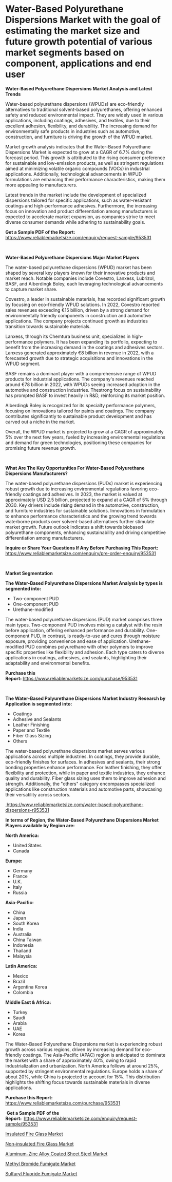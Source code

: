 <p><h1>Water-Based Polyurethane Dispersions Market with the goal of estimating the market size and future growth potential of various market segments based on component, applications and end user</h1></p><p><strong>Water-Based Polyurethane Dispersions Market Analysis and Latest Trends</strong></p>
<p><p>Water-based polyurethane dispersions (WPUDs) are eco-friendly alternatives to traditional solvent-based polyurethanes, offering enhanced safety and reduced environmental impact. They are widely used in various applications, including coatings, adhesives, and textiles, due to their excellent adhesion, flexibility, and durability. The increasing demand for environmentally safe products in industries such as automotive, construction, and furniture is driving the growth of the WPUD market.</p><p>Market growth analysis indicates that the Water-Based Polyurethane Dispersions Market is expected to grow at a CAGR of 6.7% during the forecast period. This growth is attributed to the rising consumer preference for sustainable and low-emission products, as well as stringent regulations aimed at minimizing volatile organic compounds (VOCs) in industrial applications. Additionally, technological advancements in WPUD formulations are enhancing their performance characteristics, making them more appealing to manufacturers.</p><p>Latest trends in the market include the development of specialized dispersions tailored for specific applications, such as water-resistant coatings and high-performance adhesives. Furthermore, the increasing focus on innovation and product differentiation among manufacturers is expected to accelerate market expansion, as companies strive to meet diverse consumer demands while adhering to sustainability goals.</p></p>
<p><strong>Get a Sample PDF of the Report:&nbsp;</strong> <a href="https://www.reliablemarketsize.com/enquiry/request-sample/953531?utm_campaign=2130&utm_medium=2&utm_source=Github&utm_content=ia&utm_term=02042025&utm_id=water-based-polyurethane-dispersions">https://www.reliablemarketsize.com/enquiry/request-sample/953531</a></p>
<p>&nbsp;</p>
<p><strong>Water-Based Polyurethane Dispersions Major Market Players</strong></p>
<p><p>The water-based polyurethane dispersions (WPUD) market has been shaped by several key players known for their innovative products and market reach. Notable companies include Covestro, Lanxess, Lubrizol, BASF, and Alberdingk Boley, each leveraging technological advancements to capture market share.</p><p>Covestro, a leader in sustainable materials, has recorded significant growth by focusing on eco-friendly WPUD solutions. In 2022, Covestro reported sales revenues exceeding €15 billion, driven by a strong demand for environmentally friendly components in construction and automotive applications. The company projects continued growth as industries transition towards sustainable materials.</p><p>Lanxess, through its Chemtura business unit, specializes in high-performance polymers. It has been expanding its portfolio, expecting to benefit from the increasing demand in the coatings and adhesives sectors. Lanxess generated approximately €8 billion in revenue in 2022, with a forecasted growth due to strategic acquisitions and innovations in the WPUD segment.</p><p>BASF remains a dominant player with a comprehensive range of WPUD products for industrial applications. The company's revenues reached around €78 billion in 2022, with WPUDs seeing increased adoption in the automotive and construction industries. Thestrong focus on sustainability has prompted BASF to invest heavily in R&D, reinforcing its market position.</p><p>Alberdingk Boley is recognized for its specialty performance polymers, focusing on innovations tailored for paints and coatings. The company contributes significantly to sustainable product development and has carved out a niche in the market. </p><p>Overall, the WPUD market is projected to grow at a CAGR of approximately 5% over the next few years, fueled by increasing environmental regulations and demand for green technologies, positioning these companies for promising future revenue growth.</p></p>
<p>&nbsp;</p>
<p><strong>What Are The Key Opportunities For Water-Based Polyurethane Dispersions Manufacturers?</strong></p>
<p><p>The water-based polyurethane dispersions (PUDs) market is experiencing robust growth due to increasing environmental regulations favoring eco-friendly coatings and adhesives. In 2023, the market is valued at approximately USD 2.5 billion, projected to expand at a CAGR of 5% through 2030. Key drivers include rising demand in the automotive, construction, and furniture industries for sustainable solutions. Innovations in formulation to enhance performance characteristics and the growing trend towards waterborne products over solvent-based alternatives further stimulate market growth. Future outlook indicates a shift towards biobased polyurethane components, enhancing sustainability and driving competitive differentiation among manufacturers.</p></p>
<p><strong>Inquire or Share Your Questions If Any Before Purchasing This Report:</strong> <a href="https://www.reliablemarketsize.com/enquiry/pre-order-enquiry/953531?utm_campaign=2130&utm_medium=2&utm_source=Github&utm_content=ia&utm_term=02042025&utm_id=water-based-polyurethane-dispersions">https://www.reliablemarketsize.com/enquiry/pre-order-enquiry/953531</a></p>
<p>&nbsp;</p>
<p><strong>Market Segmentation</strong></p>
<p><strong>The Water-Based Polyurethane Dispersions Market Analysis by types is segmented into:</strong></p>
<p><ul><li>Two-component PUD</li><li>One-component PUD</li><li>Urethane-modified</li></ul></p>
<p><p>The water-based polyurethane dispersions (PUD) market comprises three main types. Two-component PUD involves mixing a catalyst with the resin before application, offering enhanced performance and durability. One-component PUD, in contrast, is ready-to-use and cures through moisture exposure, providing convenience and ease of application. Urethane-modified PUD combines polyurethane with other polymers to improve specific properties like flexibility and adhesion. Each type caters to diverse applications in coatings, adhesives, and sealants, highlighting their adaptability and environmental benefits.</p></p>
<p><strong>Purchase this Report:&nbsp;</strong><a href="https://www.reliablemarketsize.com/purchase/953531?utm_campaign=2130&utm_medium=2&utm_source=Github&utm_content=ia&utm_term=02042025&utm_id=water-based-polyurethane-dispersions">https://www.reliablemarketsize.com/purchase/953531</a></p>
<p>&nbsp;</p>
<p><strong>The Water-Based Polyurethane Dispersions Market Industry Research by Application is segmented into:</strong></p>
<p><ul><li>Coatings</li><li>Adhesive and Sealants</li><li>Leather Finishing</li><li>Paper and Textile</li><li>Fiber Glass Sizing</li><li>Others</li></ul></p>
<p><p>The water-based polyurethane dispersions market serves various applications across multiple industries. In coatings, they provide durable, eco-friendly finishes for surfaces. In adhesives and sealants, their strong bonding properties enhance performance. For leather finishing, they offer flexibility and protection, while in paper and textile industries, they enhance quality and durability. Fiber glass sizing uses them to improve adhesion and strength. Additionally, the "others" category encompasses specialized applications like construction materials and automotive parts, showcasing their versatility across sectors.</p></p>
<p><a href="https://www.reliablemarketsize.com/water-based-polyurethane-dispersions-r953531?utm_campaign=2130&utm_medium=2&utm_source=Github&utm_content=ia&utm_term=02042025&utm_id=water-based-polyurethane-dispersions">&nbsp;https://www.reliablemarketsize.com/water-based-polyurethane-dispersions-r953531</a></p>
<p><strong>In terms of Region, the Water-Based Polyurethane Dispersions Market Players available by Region are:</strong></p>
<p>
    <p> <strong> North America: </strong>
        <ul>
            <li>United States</li>
            <li>Canada</li>
        </ul>
        </p> 
    <p> <strong> Europe: </strong>
        <ul>
            <li>Germany</li>
            <li>France</li>
            <li>U.K.</li>
            <li>Italy</li>
            <li>Russia</li>
        </ul>
        </p> 
    <p> <strong> Asia-Pacific: </strong>
        <ul>
            <li>China</li>
            <li>Japan</li>
            <li>South Korea</li>
            <li>India</li>
            <li>Australia</li>
            <li>China Taiwan</li>
            <li>Indonesia</li>
            <li>Thailand</li>
            <li>Malaysia</li>
        </ul>
        </p> 
    <p> <strong> Latin America: </strong>
        <ul>
            <li>Mexico</li>
            <li>Brazil</li>
            <li>Argentina Korea</li>
            <li>Colombia</li>
        </ul>
        </p> 
    <p> <strong> Middle East & Africa: </strong>
        <ul>
            <li>Turkey</li>
            <li>Saudi</li>
            <li>Arabia</li>
            <li>UAE</li>
            <li>Korea</li>
        </ul>
    </p>
    </p>
<p><p>The Water-Based Polyurethane Dispersions market is experiencing robust growth across various regions, driven by increasing demand for eco-friendly coatings. The Asia-Pacific (APAC) region is anticipated to dominate the market with a share of approximately 40%, owing to rapid industrialization and urbanization. North America follows at around 25%, supported by stringent environmental regulations. Europe holds a share of about 20%, while China is projected to account for 15%. This distribution highlights the shifting focus towards sustainable materials in diverse applications.</p></p>
<p><strong>Purchase this Report: </strong><a href="https://www.reliablemarketsize.com/purchase/953531?utm_campaign=2130&utm_medium=2&utm_source=Github&utm_content=ia&utm_term=02042025&utm_id=water-based-polyurethane-dispersions">https://www.reliablemarketsize.com/purchase/953531</a></p>
<p>&nbsp;<strong>Get a Sample PDF of the Report:&nbsp;&nbsp;</strong><a href="https://www.reliablemarketsize.com/enquiry/request-sample/953531?utm_campaign=2130&utm_medium=2&utm_source=Github&utm_content=ia&utm_term=02042025&utm_id=water-based-polyurethane-dispersions">https://www.reliablemarketsize.com/enquiry/request-sample/953531</a></p>
<p><strong></strong></p>
<p><p><a href="https://github.com/careymartta6/Market-Research-Report-List-1/blob/main/insulated-fire-glass-market.md?utm_campaign=2130&utm_medium=2&utm_source=Github&utm_content=ia&utm_term=02042025&utm_id=water-based-polyurethane-dispersions">Insulated Fire Glass Market</a></p><p><a href="https://github.com/casalalimo40/Market-Research-Report-List-1/blob/main/non-insulated-fire-glass-market.md?utm_campaign=2130&utm_medium=2&utm_source=Github&utm_content=ia&utm_term=02042025&utm_id=water-based-polyurethane-dispersions">Non-insulated Fire Glass Market</a></p><p><a href="https://github.com/asoauoldag3n/Market-Research-Report-List-1/blob/main/aluminum-zinc-alloy-coated-sheet-steel-market.md?utm_campaign=2130&utm_medium=2&utm_source=Github&utm_content=ia&utm_term=02042025&utm_id=water-based-polyurethane-dispersions">Aluminum-Zinc Alloy Coated Sheet Steel Market</a></p><p><a href="https://github.com/stuwinawisa/Market-Research-Report-List-1/blob/main/methyl-bromide-fumigate-market.md?utm_campaign=2130&utm_medium=2&utm_source=Github&utm_content=ia&utm_term=02042025&utm_id=water-based-polyurethane-dispersions">Methyl Bromide Fumigate Market</a></p><p><a href="https://github.com/phillpfantis/Market-Research-Report-List-1/blob/main/sulfuryl-fluoride-fumigate-market.md?utm_campaign=2130&utm_medium=2&utm_source=Github&utm_content=ia&utm_term=02042025&utm_id=water-based-polyurethane-dispersions">Sulfuryl Fluoride Fumigate Market</a></p></p>